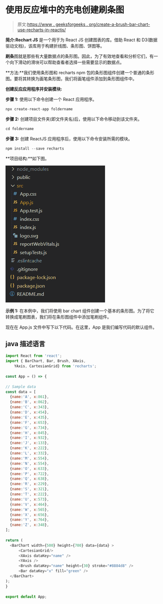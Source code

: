 # 使用反应堆中的充电创建刷条图

> 原文:[https://www . geeksforgeeks . org/create-a-brush-bar-chart-use-recharts-in-reactjs/](https://www.geeksforgeeks.org/create-a-brush-bar-chart-using-recharts-in-reactjs/)

**简介:Rechart JS** 是一个用于为 React JS 创建图表的库。借助 React 和 D3(数据驱动文档)，该库用于构建折线图、条形图、饼图等。

**刷条**图就是那些有大量数据点的条形图。因此，为了有效地查看和分析它们，有一个向下滑动的滑块可以帮助查看者选择一些需要显示的数据点。

**方法:**我们使用条形图和 recharts npm 包的条形图组件创建一个普通的条形图。要将其转换为画笔条形图，我们将画笔组件添加到条形图组件中。

**创建反应应用程序并安装模块:**

**步骤 1:** 使用以下命令创建一个 React 应用程序。

```jsx
npx create-react-app foldername
```

**步骤 2:** 创建项目文件夹(即文件夹名)后，使用以下命令移动到该文件夹。

```jsx
cd foldername
```

**步骤 3:** 创建 ReactJS 应用程序后，使用以下命令安装所需的模块。

```jsx
npm install --save recharts
```

**项目结构:**如下图。

![](img/f04ae0d8b722a9fff0bd9bd138b29c23.png)

**示例 1:** 在本例中，我们将使用 bar chart 组件创建一个基本的条形图。为了将它转换成笔刷图表，我们将在条形图组件中添加笔刷组件。

现在在 App.js 文件中写下以下代码。在这里，App 是我们编写代码的默认组件。

## java 描述语言

```jsx
import React from 'react';
import { BarChart, Bar, Brush, XAxis, 
    YAxis, CartesianGrid} from 'recharts';

const App = () => {

// Sample data
const data = [
  {name:'A', x:861},
  {name:'B', x:862},
  {name:'C', x:343},
  {name:'D', x:454},
  {name:'E', x:435},
  {name:'F', x:653},
  {name:'G', x:734},
  {name:'H', x:845},
  {name:'I', x:932},
  {name:'J', x:133},
  {name:'K', x:222},
  {name:'L', x:332},
  {name:'M', x:554},
  {name:'N', x:554},
  {name:'O', x:633},
  {name:'P', x:722},
  {name:'Q', x:638},
  {name:'R', x:229},
  {name:'S', x:321},
  {name:'T', x:222},
  {name:'U', x:573},
  {name:'V', x:464},
  {name:'W', x:565},
  {name:'X', x:656},
  {name:'Y', x:764},
  {name:'Z', x:348},
];

return (
  <BarChart width={500} height={700} data={data} >
      <CartesianGrid/>
      <XAxis dataKey="name" />
      <YAxis />
      <Brush dataKey="name" height={30} stroke="#8884d8" />
      <Bar dataKey="x" fill="green" />
  </BarChart>
);
}

export default App;
```